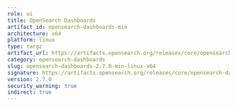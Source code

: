 ```yaml
---
role: ui
title: OpenSearch Dashboards
artifact_id: opensearch-dashboards-min
architecture: x64
platform: linux
type: targz
artifact_url: https://artifacts.opensearch.org/releases/core/opensearch-dashboards/2.7.0/opensearch-dashboards-min-2.7.0-linux-x64.tar.gz
category: opensearch-dashboards
slug: opensearch-dashboards-2.7.0-min-linux-x64
signature: https://artifacts.opensearch.org/releases/core/opensearch-dashboards/2.7.0/opensearch-dashboards-min-2.7.0-linux-x64.tar.gz.sig
version: 2.7.0
security_warning: true
indirect: true
---
```

